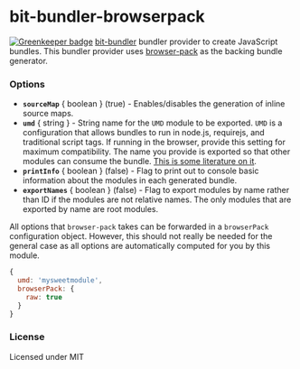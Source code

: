 # bit-bundler-browserpack

[![Greenkeeper badge](https://badges.greenkeeper.io/MiguelCastillo/bit-bundler-browserpack.svg)](https://greenkeeper.io/)
[bit-bundler](https://github.com/MiguelCastillo/bit-bundler) bundler provider to create JavaScript bundles. This bundler provider uses [browser-pack](https://github.com/substack/browser-pack) as the backing bundle generator.

### Options

- **`sourceMap`** { boolean } (true) - Enables/disables the generation of inline source maps.
- **`umd`** { string } - String name for the `UMD` module to be exported. `UMD` is a configuration that allows bundles to run in node.js, requirejs, and traditional script tags. If running in the browser, provide this setting for maximum compatibility. The name you provide is exported so that other modules can consume the bundle. [This is some literature on it](https://github.com/umdjs/umd).
- **`printInfo`** { boolean } (false) - Flag to print out to console basic information about the modules in each generated bundle.
- **`exportNames`** { boolean } (false) - Flag to export modules by name rather than ID if the modules are not relative names. The only modules that are exported by name are root modules.

All options that `browser-pack` takes can be forwarded in a `browserPack` configuration object. However, this should not really be needed for the general case as all options are automatically computed for you by this module.

``` javascript
{
  umd: 'mysweetmodule',
  browserPack: {
    raw: true
  }
}
```

### License

Licensed under MIT
